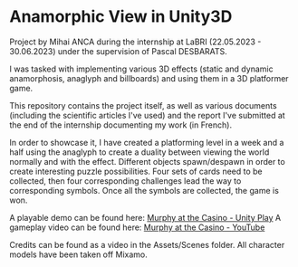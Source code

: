 # Anamorphic View in Unity3D
Project by Mihai ANCA during the internship at LaBRI (22.05.2023 - 30.06.2023) under the supervision of Pascal DESBARATS.

I was tasked with implementing various 3D effects (static and dynamic anamorphosis, anaglyph and billboards) and using them in a 3D platformer game.

This repository contains the project itself, as well as various documents (including the scientific articles I've used) and the report I've submitted at the end of the internship documenting my work (in French).

In order to showcase it, I have created a platforming level in a week and a half using the anaglyph to create a duality between viewing the world normally and with the effect. Different objects spawn/despawn in order to create interesting puzzle possibilities. Four sets of cards need to be collected, then four corresponding challenges lead the way to corresponding symbols. Once all the symbols are collected, the game is won.

A playable demo can be found here: [Murphy at the Casino - Unity Play](https://play.unity.com/mg/other/webgl-build-1097)
A gameplay video can be found here: [Murphy at the Casino - YouTube](https://www.youtube.com/watch?v=r8BiLExZjMI&t=128s)

Credits can be found as a video in the Assets/Scenes folder. All character models have been taken off Mixamo.